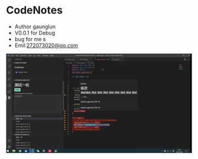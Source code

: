 # CodeNotes

* Author gaunglun
* V0.0.1 for Debug
* bug for me s
* Emil:272073020@qq.com
   
![](images/show.png)